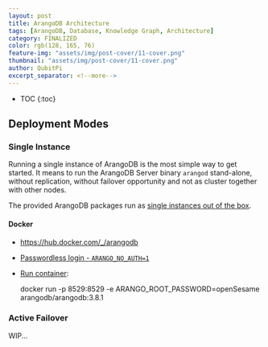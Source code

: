 ```yaml
---
layout: post
title: ArangoDB Architecture
tags: [ArangoDB, Database, Knowledge Graph, Architecture]
category: FINALIZED
color: rgb(128, 165, 76)
feature-img: "assets/img/post-cover/11-cover.png"
thumbnail: "assets/img/post-cover/11-cover.png"
author: QubitPi
excerpt_separator: <!--more-->
---
```


<!--more-->

* TOC
{:toc}

Deployment Modes
----------------

### Single Instance

Running a single instance of ArangoDB is the most simple way to get started. It means to run the ArangoDB Server binary 
`arangod` stand-alone, without replication, without failover opportunity and not as cluster together with other nodes.

The provided ArangoDB packages run as [single instances out of the box](https://www.arangodb.com/docs/stable/installation.html).

#### Docker

* https://hub.docker.com/_/arangodb
* [Passwordless login - `ARANGO_NO_AUTH=1`](https://www.arangodb.com/docs/stable/deployment-single-instance-manual-start.html#authentication)
* [Run container](https://www.arangodb.com/download-major/docker/):

  docker run -p 8529:8529 -e ARANGO_ROOT_PASSWORD=openSesame arangodb/arangodb:3.8.1

### Active Failover

WIP...
